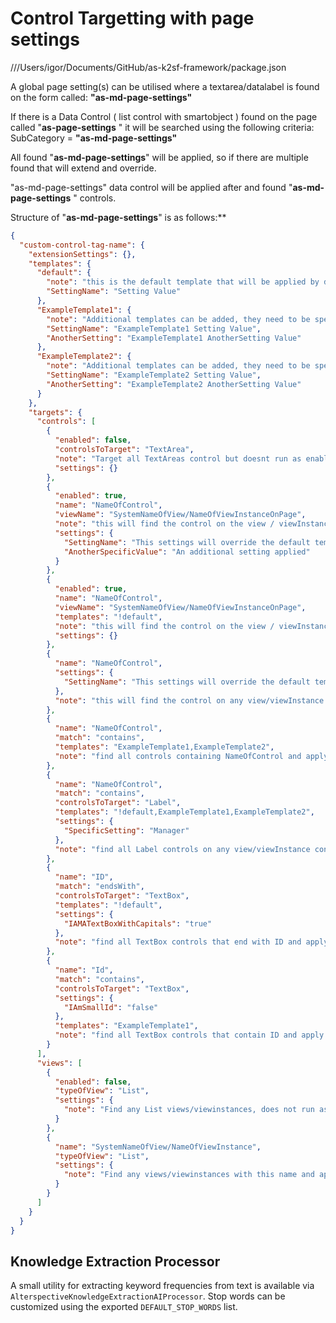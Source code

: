 # Control Targetting with page settings
///Users/igor/Documents/GitHub/as-k2sf-framework/package.json

A global page setting(s) can be utilised where a textarea/datalabel is found on the form called: **"as-md-page-settings"**

If there is a Data Control ( list control with smartobject ) found on the page called "**as-page-settings** " it will be searched using the following criteria:
SubCategory = **"as-md-page-settings"**


All found "**as-md-page-settings**" will be applied, so if there are multiple found that will extend and override.

"as-md-page-settings" data control will be applied after and found "**as-md-page-settings** " controls.

Structure of "**as-md-page-settings**" is as follows:**

```json
{
  "custom-control-tag-name": {
    "extensionSettings": {},
    "templates": {
      "default": {
        "note": "this is the default template that will be applied by default unless specifically excluded using !default",
        "SettingName": "Setting Value"
      },
      "ExampleTemplate1": {
        "note": "Additional templates can be added, they need to be specifically applied",
        "SettingName": "ExampleTemplate1 Setting Value",
        "AnotherSetting": "ExampleTemplate1 AnotherSetting Value"
      },
      "ExampleTemplate2": {
        "note": "Additional templates can be added, they need to be specifically applied",
        "SettingName": "ExampleTemplate2 Setting Value",
        "AnotherSetting": "ExampleTemplate2 AnotherSetting Value"
      }
    },
    "targets": {
      "controls": [
        {
          "enabled": false,
          "controlsToTarget": "TextArea",
          "note": "Target all TextAreas control but doesnt run as enabled is false",
          "settings": {}
        },
        {
          "enabled": true,
          "name": "NameOfControl",
          "viewName": "SystemNameOfView/NameOfViewInstanceOnPage",
          "note": "this will find the control on the view / viewInstance and apply the default",
          "settings": {
            "SettingName": "This settings will override the default template",
            "AnotherSpecificValue": "An additional setting applied"
          }
        },
        {
          "enabled": true,
          "name": "NameOfControl",
          "viewName": "SystemNameOfView/NameOfViewInstanceOnPage",
          "templates": "!default",
          "note": "this will find the control on the view / viewInstance and WILL NOT apply the default template",
          "settings": {}
        },
        {
          "name": "NameOfControl",
          "settings": {
            "SettingName": "This settings will override the default template"
          },
          "note": "this will find the control on any view/viewInstance and apply only default and any control specified settings as priority"
        },
        {
          "name": "NameOfControl",
          "match": "contains",
          "templates": "ExampleTemplate1,ExampleTemplate2",
          "note": "find all controls containing NameOfControl and apply default, ExampleTemplate1 and ExampleTemplate2 templates"
        },
        {
          "name": "NameOfControl",
          "match": "contains",
          "controlsToTarget": "Label",
          "templates": "!default,ExampleTemplate1,ExampleTemplate2",
          "settings": {
            "SpecificSetting": "Manager"
          },
          "note": "find all Label controls on any view/viewInstance containing NameOfControl and DOES NOT apply default, applied  ExampleTemplate1 and ExampleTemplate2 templates + specified settings"
        },
        {
          "name": "ID",
          "match": "endsWith",
          "controlsToTarget": "TextBox",
          "templates": "!default",
          "settings": {
            "IAMATextBoxWithCapitals": "true"
          },
          "note": "find all TextBox controls that end with ID and apply only the settings"
        },
        {
          "name": "Id",
          "match": "contains",
          "controlsToTarget": "TextBox",
          "settings": {
            "IAmSmallId": "false"
          },
          "templates": "ExampleTemplate1",
          "note": "find all TextBox controls that contain ID and apply only the default template, ExampleTemplate1 template and settings"
        }
      ],
      "views": [
        {
          "enabled": false,
          "typeOfView": "List",
          "settings": {
            "note": "Find any List views/viewinstances, does not run as enabled is false"
          }
        },
        {
          "name": "SystemNameOfView/NameOfViewInstance",
          "typeOfView": "List",
          "settings": {
            "note": "Find any views/viewinstances with this name and appy, if there are more than one viewInstance that is a child of a view with this name it will be targeted"
          }
        }
      ]
    }
  }
}

```

## Knowledge Extraction Processor

A small utility for extracting keyword frequencies from text is available via `AlterspectiveKnowledgeExtractionAIProcessor`. Stop words can be customized using the exported `DEFAULT_STOP_WORDS` list.

